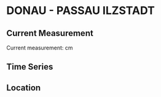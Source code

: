 # DONAU - PASSAU ILZSTADT

## Current Measurement

Current measurement: <Value topic="rivers/pegel-online/DONAU/PASSAU_ILZSTADT/measurementValue"/> cm

## Time Series

<TimeSeries topic="rivers/pegel-online/DONAU/PASSAU_ILZSTADT/measurementValue" period="week" />

## Location

<WorldMap>
  <Marker lat="48.575198327193995" lon="13.478017248883907" labelTopic="rivers/pegel-online/DONAU/PASSAU_ILZSTADT" />
</WorldMap>
